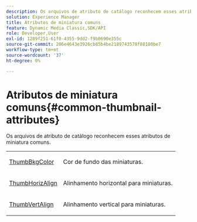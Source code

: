```yaml
---
description: Os arquivos de atributo de catálogo reconhecem esses atributos de miniatura comuns.
solution: Experience Manager
title: Atributos de miniatura comuns
feature: Dynamic Media Classic,SDK/API
role: Developer,User
exl-id: 1289f251-61f0-4355-9dd2-f9b0690e355c
source-git-commit: 206e4643e3926cb85b4be2189743578f88180be7
workflow-type: tm+mt
source-wordcount: '37'
ht-degree: 0%

---
```


# Atributos de miniatura comuns{#common-thumbnail-attributes}

Os arquivos de atributo de catálogo reconhecem esses atributos de miniatura comuns.

<table id="simpletable_D10CFB19EA674FE4808D384C9498170F"> 
 <tr class="strow"> 
  <td class="stentry"> <p><span class="codeph"> <a href="../../../../../../is-api/image-catalog/image-serving-api-ref/c-image-catalog-reference/c-attributes-reference/r-thumbbkgcolor.md#reference-8e38088e79a54446a9106d0b93c9b31e" type="reference" format="dita" scope="local"> ThumbBkgColor</a></span> </p></td> 
  <td class="stentry"> <p>Cor de fundo das miniaturas. </p></td> 
 </tr> 
 <tr class="strow"> 
  <td class="stentry"> <p><span class="codeph"> <a href="../../../../../../is-api/image-catalog/image-serving-api-ref/c-image-catalog-reference/c-attributes-reference/r-thumbhorizalign.md#reference-0ae8b88669df4769a9053b22aca33691" type="reference" format="dita" scope="local"> ThumbHorizAlign</a></span> </p></td> 
  <td class="stentry"> <p>Alinhamento horizontal para miniaturas. </p></td> 
 </tr> 
 <tr class="strow"> 
  <td class="stentry"> <p><span class="codeph"> <a href="../../../../../../is-api/image-catalog/image-serving-api-ref/c-image-catalog-reference/c-attributes-reference/r-thumbvertalign.md#reference-d47c6b34588c4855b04ad134e472f04f" type="reference" format="dita" scope="local"> ThumbVertAlign</a></span> </p></td> 
  <td class="stentry"> <p>Alinhamento vertical para miniaturas. </p></td> 
 </tr> 
</table>
